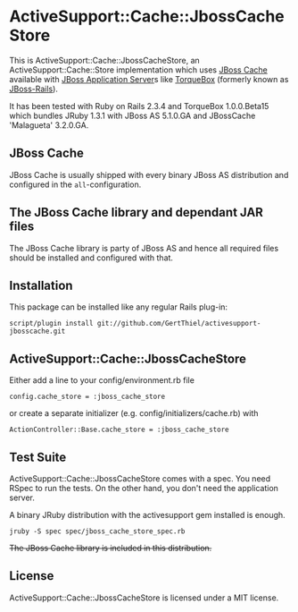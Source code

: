 ActiveSupport::Cache::JbossCacheStore
=====================================

This is ActiveSupport::Cache::JbossCacheStore, an ActiveSupport::Cache::Store
implementation which uses [JBoss Cache](http://jboss.org/jbosscache/)
available with [JBoss Application Server](http://jboss.org/jbossas/)s
like [TorqueBox](http://torquebox.org/) (formerly known as
[JBoss-Rails](http://oddthesis.org/theses/jboss-rails/projects/jboss-rails)).

It has been tested with Ruby on Rails 2.3.4 and TorqueBox 1.0.0.Beta15 which
bundles JRuby 1.3.1 with JBoss AS 5.1.0.GA and JBossCache 'Malagueta' 3.2.0.GA.


JBoss Cache
-----------

JBoss Cache is usually shipped with every binary JBoss AS distribution and
configured in the `all`-configuration.


The JBoss Cache library and dependant JAR files
-----------------------------------------------

The JBoss Cache library is party of JBoss AS and hence all required files
should be installed and configured with that.


Installation
------------

This package can be installed like any regular Rails plug-in:

    script/plugin install git://github.com/GertThiel/activesupport-jbosscache.git


ActiveSupport::Cache::JbossCacheStore
-------------------------------------

Either add a line to your config/environment.rb file

    config.cache_store = :jboss_cache_store

or create a separate initializer (e.g. config/initializers/cache.rb) with

    ActionController::Base.cache_store = :jboss_cache_store


Test Suite
----------

ActiveSupport::Cache::JbossCacheStore comes with a spec. You need RSpec to run
the tests. On the other hand, you don't need the application server.

A binary JRuby distribution with the activesupport gem installed is enough.

    jruby -S spec spec/jboss_cache_store_spec.rb

<del>The JBoss Cache library is included in this distribution.</del>


License
-------

ActiveSupport::Cache::JbossCacheStore is licensed under a MIT license.
